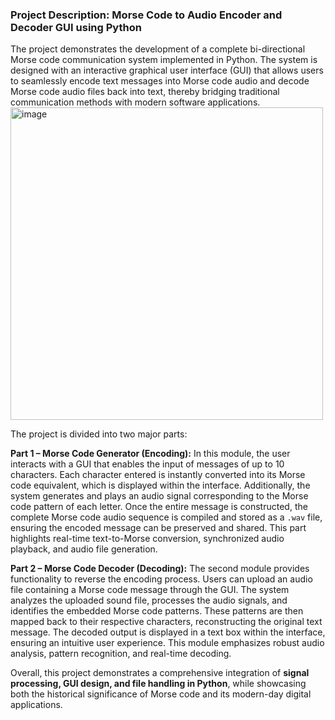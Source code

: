 ### **Project Description: Morse Code to Audio Encoder and Decoder GUI using Python**

The project demonstrates the development of a complete bi-directional Morse code communication system implemented in Python. The system is designed with an interactive graphical user interface (GUI) that allows users to seamlessly encode text messages into Morse code audio and decode Morse code audio files back into text, thereby bridging traditional communication methods with modern software applications.
<img width="500" height="500" alt="image" src="https://github.com/user-attachments/assets/62976c89-876f-4229-901b-f402c3799da8" />

The project is divided into two major parts:

**Part 1 – Morse Code Generator (Encoding):**
In this module, the user interacts with a GUI that enables the input of messages of up to 10 characters. Each character entered is instantly converted into its Morse code equivalent, which is displayed within the interface. Additionally, the system generates and plays an audio signal corresponding to the Morse code pattern of each letter. Once the entire message is constructed, the complete Morse code audio sequence is compiled and stored as a `.wav` file, ensuring the encoded message can be preserved and shared. This part highlights real-time text-to-Morse conversion, synchronized audio playback, and audio file generation.

**Part 2 – Morse Code Decoder (Decoding):**
The second module provides functionality to reverse the encoding process. Users can upload an audio file containing a Morse code message through the GUI. The system analyzes the uploaded sound file, processes the audio signals, and identifies the embedded Morse code patterns. These patterns are then mapped back to their respective characters, reconstructing the original text message. The decoded output is displayed in a text box within the interface, ensuring an intuitive user experience. This module emphasizes robust audio analysis, pattern recognition, and real-time decoding.

Overall, this project demonstrates a comprehensive integration of **signal processing, GUI design, and file handling in Python**, while showcasing both the historical significance of Morse code and its modern-day digital applications.
